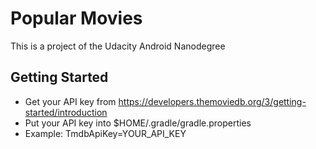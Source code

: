 # Popular Movies
This is a project of the Udacity Android Nanodegree
## Getting Started
* Get your API key from https://developers.themoviedb.org/3/getting-started/introduction
* Put your API key into $HOME/.gradle/gradle.properties
* Example: TmdbApiKey=YOUR_API_KEY